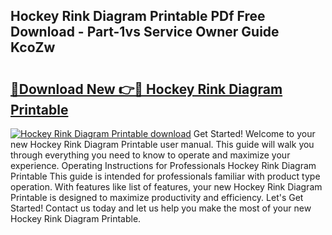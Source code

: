 ## Hockey Rink Diagram Printable PDf Free Download - Part-1vs Service Owner Guide KcoZw

# <h2><a href="http://dftmwa8.blite.top/?on=Hockey+Rink+Diagram+Printable">🔗Download New 👉🔴 Hockey Rink Diagram Printable</a></h2>

[![Hockey Rink Diagram Printable download](https://i.imgur.com/lujVjoI.png)](http://dftmwa8.blite.top/?on=Hockey+Rink+Diagram+Printable)
Get Started! Welcome to your new Hockey Rink Diagram Printable user manual. This guide will walk you through everything you need to know to operate and maximize your experience. Operating Instructions for Professionals Hockey Rink Diagram Printable This guide is intended for professionals familiar with product type operation. With features like list of features, your new Hockey Rink Diagram Printable is designed to maximize productivity and efficiency. Let's Get Started! Contact us today and let us help you make the most of your new Hockey Rink Diagram Printable.
